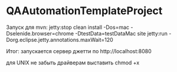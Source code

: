 # QAAutomationTemplateProject

Запуск для mvn:
jetty:stop clean install -Dos=mac -Dselenide.browser=chrome -DtestData=testDataMac site jetty:run -Dorg.eclipse.jetty.annotations.maxWait=120
 
Итог:
запускается сервер джетти по http://localhost:8080

для UNIX не забыть драйверам выставить chmod +x
